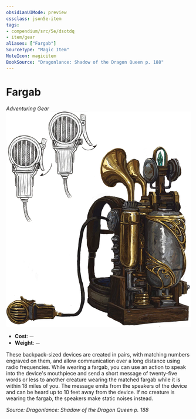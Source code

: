 ```yaml
---
obsidianUIMode: preview
cssclass: json5e-item
tags:
- compendium/src/5e/dsotdq
- item/gear
aliases: ["Fargab"]
SourceType: "Magic Item"
NoteIcon: magicitem
BookSource: "Dragonlance: Shadow of the Dragon Queen p. 188"
---
```

# Fargab
*Adventuring Gear*  
![](https://raw.githubusercontent.com/5etools-mirror-2/5etools-img/main/items/DSotDQ/Fargab.webp#right)  

- **Cost**: ⏤
- **Weight**: ⏤

These backpack-sized devices are created in pairs, with matching numbers engraved on them, and allow communication over a long distance using radio frequencies. While wearing a fargab, you can use an action to speak into the device's mouthpiece and send a short message of twenty-five words or less to another creature wearing the matched fargab while it is within 18 miles of you. The message emits from the speakers of the device and can be heard up to 10 feet away from the device. If no creature is wearing the fargab, the speakers make static noises instead.

*Source: Dragonlance: Shadow of the Dragon Queen p. 188*
